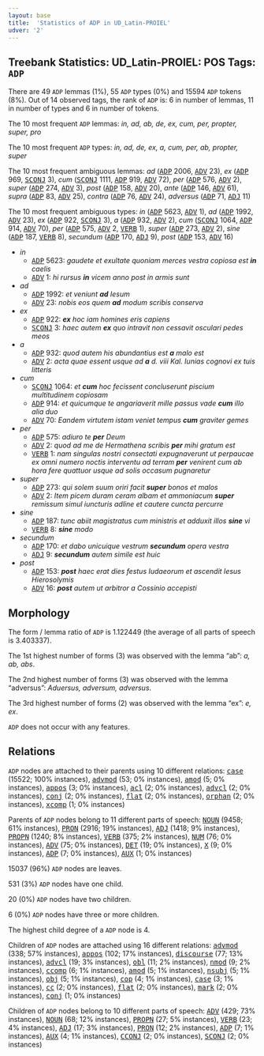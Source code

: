 ```yaml
---
layout: base
title:  'Statistics of ADP in UD_Latin-PROIEL'
udver: '2'
---
```


## Treebank Statistics: UD_Latin-PROIEL: POS Tags: `ADP`

There are 49 `ADP` lemmas (1%), 55 `ADP` types (0%) and 15594 `ADP` tokens (8%).
Out of 14 observed tags, the rank of `ADP` is: 6 in number of lemmas, 11 in number of types and 6 in number of tokens.

The 10 most frequent `ADP` lemmas: <em>in, ad, ab, de, ex, cum, per, propter, super, pro</em>

The 10 most frequent `ADP` types:  <em>in, ad, de, ex, a, cum, per, ab, propter, super</em>

The 10 most frequent ambiguous lemmas: <em>ad</em> (<tt><a href="la_proiel-pos-ADP.html">ADP</a></tt> 2006, <tt><a href="la_proiel-pos-ADV.html">ADV</a></tt> 23), <em>ex</em> (<tt><a href="la_proiel-pos-ADP.html">ADP</a></tt> 969, <tt><a href="la_proiel-pos-SCONJ.html">SCONJ</a></tt> 3), <em>cum</em> (<tt><a href="la_proiel-pos-SCONJ.html">SCONJ</a></tt> 1111, <tt><a href="la_proiel-pos-ADP.html">ADP</a></tt> 919, <tt><a href="la_proiel-pos-ADV.html">ADV</a></tt> 72), <em>per</em> (<tt><a href="la_proiel-pos-ADP.html">ADP</a></tt> 576, <tt><a href="la_proiel-pos-ADV.html">ADV</a></tt> 2), <em>super</em> (<tt><a href="la_proiel-pos-ADP.html">ADP</a></tt> 274, <tt><a href="la_proiel-pos-ADV.html">ADV</a></tt> 3), <em>post</em> (<tt><a href="la_proiel-pos-ADP.html">ADP</a></tt> 158, <tt><a href="la_proiel-pos-ADV.html">ADV</a></tt> 20), <em>ante</em> (<tt><a href="la_proiel-pos-ADP.html">ADP</a></tt> 146, <tt><a href="la_proiel-pos-ADV.html">ADV</a></tt> 61), <em>supra</em> (<tt><a href="la_proiel-pos-ADP.html">ADP</a></tt> 83, <tt><a href="la_proiel-pos-ADV.html">ADV</a></tt> 25), <em>contra</em> (<tt><a href="la_proiel-pos-ADP.html">ADP</a></tt> 76, <tt><a href="la_proiel-pos-ADV.html">ADV</a></tt> 24), <em>adversus</em> (<tt><a href="la_proiel-pos-ADP.html">ADP</a></tt> 71, <tt><a href="la_proiel-pos-ADJ.html">ADJ</a></tt> 11)

The 10 most frequent ambiguous types:  <em>in</em> (<tt><a href="la_proiel-pos-ADP.html">ADP</a></tt> 5623, <tt><a href="la_proiel-pos-ADV.html">ADV</a></tt> 1), <em>ad</em> (<tt><a href="la_proiel-pos-ADP.html">ADP</a></tt> 1992, <tt><a href="la_proiel-pos-ADV.html">ADV</a></tt> 23), <em>ex</em> (<tt><a href="la_proiel-pos-ADP.html">ADP</a></tt> 922, <tt><a href="la_proiel-pos-SCONJ.html">SCONJ</a></tt> 3), <em>a</em> (<tt><a href="la_proiel-pos-ADP.html">ADP</a></tt> 932, <tt><a href="la_proiel-pos-ADV.html">ADV</a></tt> 2), <em>cum</em> (<tt><a href="la_proiel-pos-SCONJ.html">SCONJ</a></tt> 1064, <tt><a href="la_proiel-pos-ADP.html">ADP</a></tt> 914, <tt><a href="la_proiel-pos-ADV.html">ADV</a></tt> 70), <em>per</em> (<tt><a href="la_proiel-pos-ADP.html">ADP</a></tt> 575, <tt><a href="la_proiel-pos-ADV.html">ADV</a></tt> 2, <tt><a href="la_proiel-pos-VERB.html">VERB</a></tt> 1), <em>super</em> (<tt><a href="la_proiel-pos-ADP.html">ADP</a></tt> 273, <tt><a href="la_proiel-pos-ADV.html">ADV</a></tt> 2), <em>sine</em> (<tt><a href="la_proiel-pos-ADP.html">ADP</a></tt> 187, <tt><a href="la_proiel-pos-VERB.html">VERB</a></tt> 8), <em>secundum</em> (<tt><a href="la_proiel-pos-ADP.html">ADP</a></tt> 170, <tt><a href="la_proiel-pos-ADJ.html">ADJ</a></tt> 9), <em>post</em> (<tt><a href="la_proiel-pos-ADP.html">ADP</a></tt> 153, <tt><a href="la_proiel-pos-ADV.html">ADV</a></tt> 16)


* <em>in</em>
  * <tt><a href="la_proiel-pos-ADP.html">ADP</a></tt> 5623: <em>gaudete et exultate quoniam merces vestra copiosa est <b>in</b> caelis</em>
  * <tt><a href="la_proiel-pos-ADV.html">ADV</a></tt> 1: <em>hi rursus <b>in</b> vicem anno post in armis sunt</em>
* <em>ad</em>
  * <tt><a href="la_proiel-pos-ADP.html">ADP</a></tt> 1992: <em>et veniunt <b>ad</b> Iesum</em>
  * <tt><a href="la_proiel-pos-ADV.html">ADV</a></tt> 23: <em>nobis eos quem <b>ad</b> modum scribis conserva</em>
* <em>ex</em>
  * <tt><a href="la_proiel-pos-ADP.html">ADP</a></tt> 922: <em><b>ex</b> hoc iam homines eris capiens</em>
  * <tt><a href="la_proiel-pos-SCONJ.html">SCONJ</a></tt> 3: <em>haec autem <b>ex</b> quo intravit non cessavit osculari pedes meos</em>
* <em>a</em>
  * <tt><a href="la_proiel-pos-ADP.html">ADP</a></tt> 932: <em>quod autem his abundantius est <b>a</b> malo est</em>
  * <tt><a href="la_proiel-pos-ADV.html">ADV</a></tt> 2: <em>acta quae essent usque ad <b>a</b> d. viii Kal. Iunias cognovi ex tuis litteris</em>
* <em>cum</em>
  * <tt><a href="la_proiel-pos-SCONJ.html">SCONJ</a></tt> 1064: <em>et <b>cum</b> hoc fecissent concluserunt piscium multitudinem copiosam</em>
  * <tt><a href="la_proiel-pos-ADP.html">ADP</a></tt> 914: <em>et quicumque te angariaverit mille passus vade <b>cum</b> illo alia duo</em>
  * <tt><a href="la_proiel-pos-ADV.html">ADV</a></tt> 70: <em>Eandem virtutem istam veniet tempus <b>cum</b> graviter gemes</em>
* <em>per</em>
  * <tt><a href="la_proiel-pos-ADP.html">ADP</a></tt> 575: <em>adiuro te <b>per</b> Deum</em>
  * <tt><a href="la_proiel-pos-ADV.html">ADV</a></tt> 2: <em>quod ad me de Hermathena scribis <b>per</b> mihi gratum est</em>
  * <tt><a href="la_proiel-pos-VERB.html">VERB</a></tt> 1: <em>nam singulas nostri consectati expugnaverunt ut perpaucae ex omni numero noctis interventu ad terram <b>per</b> venirent cum ab hora fere quattuor usque ad solis occasum pugnaretur</em>
* <em>super</em>
  * <tt><a href="la_proiel-pos-ADP.html">ADP</a></tt> 273: <em>qui solem suum oriri facit <b>super</b> bonos et malos</em>
  * <tt><a href="la_proiel-pos-ADV.html">ADV</a></tt> 2: <em>Item picem duram ceram albam et ammoniacum <b>super</b> remissum simul iuncturis adline et cautere cuncta percurre</em>
* <em>sine</em>
  * <tt><a href="la_proiel-pos-ADP.html">ADP</a></tt> 187: <em>tunc abiit magistratus cum ministris et adduxit illos <b>sine</b> vi</em>
  * <tt><a href="la_proiel-pos-VERB.html">VERB</a></tt> 8: <em><b>sine</b> modo</em>
* <em>secundum</em>
  * <tt><a href="la_proiel-pos-ADP.html">ADP</a></tt> 170: <em>et dabo unicuique vestrum <b>secundum</b> opera vestra</em>
  * <tt><a href="la_proiel-pos-ADJ.html">ADJ</a></tt> 9: <em><b>secundum</b> autem simile est huic</em>
* <em>post</em>
  * <tt><a href="la_proiel-pos-ADP.html">ADP</a></tt> 153: <em><b>post</b> haec erat dies festus Iudaeorum et ascendit Iesus Hierosolymis</em>
  * <tt><a href="la_proiel-pos-ADV.html">ADV</a></tt> 16: <em><b>post</b> autem ut arbitror a Cossinio accepisti</em>

## Morphology

The form / lemma ratio of `ADP` is 1.122449 (the average of all parts of speech is 3.403337).

The 1st highest number of forms (3) was observed with the lemma “ab”: <em>a, ab, abs</em>.

The 2nd highest number of forms (3) was observed with the lemma “adversus”: <em>Aduersus, adversum, adversus</em>.

The 3rd highest number of forms (2) was observed with the lemma “ex”: <em>e, ex</em>.

`ADP` does not occur with any features.


## Relations

`ADP` nodes are attached to their parents using 10 different relations: <tt><a href="la_proiel-dep-case.html">case</a></tt> (15522; 100% instances), <tt><a href="la_proiel-dep-advmod.html">advmod</a></tt> (53; 0% instances), <tt><a href="la_proiel-dep-amod.html">amod</a></tt> (5; 0% instances), <tt><a href="la_proiel-dep-appos.html">appos</a></tt> (3; 0% instances), <tt><a href="la_proiel-dep-acl.html">acl</a></tt> (2; 0% instances), <tt><a href="la_proiel-dep-advcl.html">advcl</a></tt> (2; 0% instances), <tt><a href="la_proiel-dep-conj.html">conj</a></tt> (2; 0% instances), <tt><a href="la_proiel-dep-flat.html">flat</a></tt> (2; 0% instances), <tt><a href="la_proiel-dep-orphan.html">orphan</a></tt> (2; 0% instances), <tt><a href="la_proiel-dep-xcomp.html">xcomp</a></tt> (1; 0% instances)

Parents of `ADP` nodes belong to 11 different parts of speech: <tt><a href="la_proiel-pos-NOUN.html">NOUN</a></tt> (9458; 61% instances), <tt><a href="la_proiel-pos-PRON.html">PRON</a></tt> (2916; 19% instances), <tt><a href="la_proiel-pos-ADJ.html">ADJ</a></tt> (1418; 9% instances), <tt><a href="la_proiel-pos-PROPN.html">PROPN</a></tt> (1240; 8% instances), <tt><a href="la_proiel-pos-VERB.html">VERB</a></tt> (375; 2% instances), <tt><a href="la_proiel-pos-NUM.html">NUM</a></tt> (76; 0% instances), <tt><a href="la_proiel-pos-ADV.html">ADV</a></tt> (75; 0% instances), <tt><a href="la_proiel-pos-DET.html">DET</a></tt> (19; 0% instances), <tt><a href="la_proiel-pos-X.html">X</a></tt> (9; 0% instances), <tt><a href="la_proiel-pos-ADP.html">ADP</a></tt> (7; 0% instances), <tt><a href="la_proiel-pos-AUX.html">AUX</a></tt> (1; 0% instances)

15037 (96%) `ADP` nodes are leaves.

531 (3%) `ADP` nodes have one child.

20 (0%) `ADP` nodes have two children.

6 (0%) `ADP` nodes have three or more children.

The highest child degree of a `ADP` node is 4.

Children of `ADP` nodes are attached using 16 different relations: <tt><a href="la_proiel-dep-advmod.html">advmod</a></tt> (338; 57% instances), <tt><a href="la_proiel-dep-appos.html">appos</a></tt> (102; 17% instances), <tt><a href="la_proiel-dep-discourse.html">discourse</a></tt> (77; 13% instances), <tt><a href="la_proiel-dep-advcl.html">advcl</a></tt> (19; 3% instances), <tt><a href="la_proiel-dep-obl.html">obl</a></tt> (11; 2% instances), <tt><a href="la_proiel-dep-nmod.html">nmod</a></tt> (9; 2% instances), <tt><a href="la_proiel-dep-ccomp.html">ccomp</a></tt> (6; 1% instances), <tt><a href="la_proiel-dep-amod.html">amod</a></tt> (5; 1% instances), <tt><a href="la_proiel-dep-nsubj.html">nsubj</a></tt> (5; 1% instances), <tt><a href="la_proiel-dep-obj.html">obj</a></tt> (5; 1% instances), <tt><a href="la_proiel-dep-cop.html">cop</a></tt> (4; 1% instances), <tt><a href="la_proiel-dep-case.html">case</a></tt> (3; 1% instances), <tt><a href="la_proiel-dep-cc.html">cc</a></tt> (2; 0% instances), <tt><a href="la_proiel-dep-flat.html">flat</a></tt> (2; 0% instances), <tt><a href="la_proiel-dep-mark.html">mark</a></tt> (2; 0% instances), <tt><a href="la_proiel-dep-conj.html">conj</a></tt> (1; 0% instances)

Children of `ADP` nodes belong to 10 different parts of speech: <tt><a href="la_proiel-pos-ADV.html">ADV</a></tt> (429; 73% instances), <tt><a href="la_proiel-pos-NOUN.html">NOUN</a></tt> (68; 12% instances), <tt><a href="la_proiel-pos-PROPN.html">PROPN</a></tt> (27; 5% instances), <tt><a href="la_proiel-pos-VERB.html">VERB</a></tt> (23; 4% instances), <tt><a href="la_proiel-pos-ADJ.html">ADJ</a></tt> (17; 3% instances), <tt><a href="la_proiel-pos-PRON.html">PRON</a></tt> (12; 2% instances), <tt><a href="la_proiel-pos-ADP.html">ADP</a></tt> (7; 1% instances), <tt><a href="la_proiel-pos-AUX.html">AUX</a></tt> (4; 1% instances), <tt><a href="la_proiel-pos-CCONJ.html">CCONJ</a></tt> (2; 0% instances), <tt><a href="la_proiel-pos-SCONJ.html">SCONJ</a></tt> (2; 0% instances)

